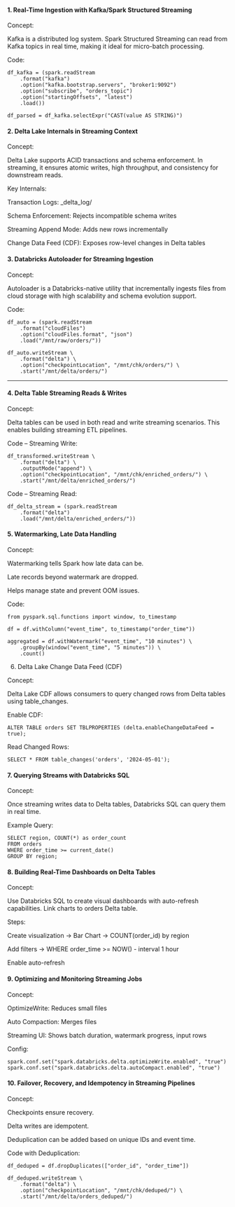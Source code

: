 #### 1. Real-Time Ingestion with Kafka/Spark Structured Streaming

Concept:

Kafka is a distributed log system. Spark Structured Streaming can read from Kafka topics in real time, making it ideal for micro-batch processing.

Code:
````
df_kafka = (spark.readStream
    .format("kafka")
    .option("kafka.bootstrap.servers", "broker1:9092")
    .option("subscribe", "orders_topic")
    .option("startingOffsets", "latest")
    .load())

df_parsed = df_kafka.selectExpr("CAST(value AS STRING)")
````

#### 2. Delta Lake Internals in Streaming Context

Concept:

Delta Lake supports ACID transactions and schema enforcement. In streaming, it ensures atomic writes, high throughput, and consistency for downstream reads.

Key Internals:

Transaction Logs: _delta_log/

Schema Enforcement: Rejects incompatible schema writes

Streaming Append Mode: Adds new rows incrementally

Change Data Feed (CDF): Exposes row-level changes in Delta tables

#### 3. Databricks Autoloader for Streaming Ingestion

Concept:

Autoloader is a Databricks-native utility that incrementally ingests files from cloud storage with high scalability and schema evolution support.

Code:
```
df_auto = (spark.readStream
    .format("cloudFiles")
    .option("cloudFiles.format", "json")
    .load("/mnt/raw/orders/"))

df_auto.writeStream \
    .format("delta") \
    .option("checkpointLocation", "/mnt/chk/orders/") \
    .start("/mnt/delta/orders/")
````

---

#### 4. Delta Table Streaming Reads & Writes

Concept:

Delta tables can be used in both read and write streaming scenarios. This enables building streaming ETL pipelines.

Code – Streaming Write:
```
df_transformed.writeStream \
    .format("delta") \
    .outputMode("append") \
    .option("checkpointLocation", "/mnt/chk/enriched_orders/") \
    .start("/mnt/delta/enriched_orders/")
```
Code – Streaming Read:
```
df_delta_stream = (spark.readStream
    .format("delta")
    .load("/mnt/delta/enriched_orders/"))
```

#### 5. Watermarking, Late Data Handling

Concept:

Watermarking tells Spark how late data can be.

Late records beyond watermark are dropped.

Helps manage state and prevent OOM issues.


Code:
```
from pyspark.sql.functions import window, to_timestamp

df = df.withColumn("event_time", to_timestamp("order_time"))

aggregated = df.withWatermark("event_time", "10 minutes") \
    .groupBy(window("event_time", "5 minutes")) \
    .count()
```

6. Delta Lake Change Data Feed (CDF)

Concept:

Delta Lake CDF allows consumers to query changed rows from Delta tables using table_changes.

Enable CDF:
```
ALTER TABLE orders SET TBLPROPERTIES (delta.enableChangeDataFeed = true);
```
Read Changed Rows:
```
SELECT * FROM table_changes('orders', '2024-05-01');
```

#### 7. Querying Streams with Databricks SQL

Concept:

Once streaming writes data to Delta tables, Databricks SQL can query them in real time.

Example Query:
```
SELECT region, COUNT(*) as order_count
FROM orders
WHERE order_time >= current_date()
GROUP BY region;
```

#### 8. Building Real-Time Dashboards on Delta Tables

Concept:

Use Databricks SQL to create visual dashboards with auto-refresh capabilities. Link charts to orders Delta table.

Steps:

Create visualization → Bar Chart → COUNT(order_id) by region

Add filters → WHERE order_time >= NOW() - interval 1 hour

Enable auto-refresh

#### 9. Optimizing and Monitoring Streaming Jobs

Concept:

OptimizeWrite: Reduces small files

Auto Compaction: Merges files

Streaming UI: Shows batch duration, watermark progress, input rows


Config:
```
spark.conf.set("spark.databricks.delta.optimizeWrite.enabled", "true")
spark.conf.set("spark.databricks.delta.autoCompact.enabled", "true")
```

#### 10. Failover, Recovery, and Idempotency in Streaming Pipelines

Concept:

Checkpoints ensure recovery.

Delta writes are idempotent.

Deduplication can be added based on unique IDs and event time.

Code with Deduplication:
```
df_deduped = df.dropDuplicates(["order_id", "order_time"])

df_deduped.writeStream \
    .format("delta") \
    .option("checkpointLocation", "/mnt/chk/deduped/") \
    .start("/mnt/delta/orders_deduped/")
```
